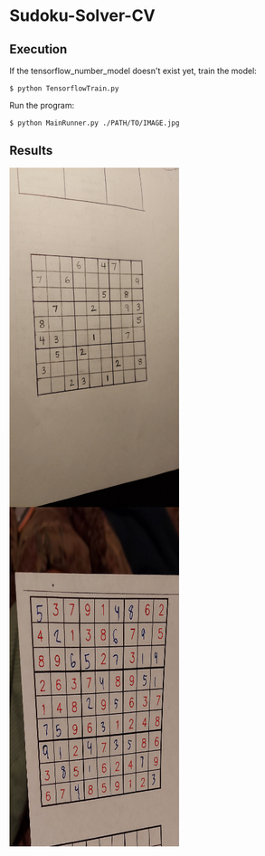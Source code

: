 # Sudoku-Solver-CV

## Execution  
If the tensorflow_number_model doesn't exist yet, train the model:  
```
$ python TensorflowTrain.py  
```

Run the program:  
```
$ python MainRunner.py ./PATH/TO/IMAGE.jpg
```

## Results
<img src="/images/test10.jpg" align="left" height="600" width="300">
<img src="/images/solution.jpg" align="left" height="600" width="300">
